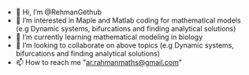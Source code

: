 - 👋 Hi, I’m @RehmanGethub
- 👀 I’m interested in Maple and Matlab coding for mathematical models (e.g Dynamic systems, bifurcations and finding analytical solutions)
- 🌱 I’m currently learning mathematical modeling in biology
- 💞️ I’m looking to collaborate on above topics (e.g Dynamic systems, bifurcations and finding analytical solutions)
- 📫 How to reach me  "ar.rahmanmaths@gmail.com"

<!---
RehmanGethub/RehmanGethub is a ✨ special ✨ repository because its `README.md` (this file) appears on your GitHub profile.
You can click the Preview link to take a look at your changes.
--->

